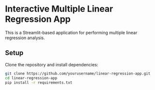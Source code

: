 # Interactive Multiple Linear Regression App

This is a Streamlit-based application for performing multiple linear regression analysis.

## Setup

Clone the repository and install dependencies:

```bash
git clone https://github.com/yourusername/linear-regression-app.git
cd linear-regression-app
pip install -r requirements.txt
